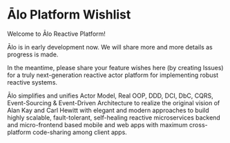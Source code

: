 # Ālo Platform Wishlist
Welcome to Ālo Reactive Platform!

Ālo is in early development now. We will share more and more details as progress is made.

In the meantime, please share your feature wishes here (by creating Issues) for a truly next-generation reactive actor platform for implementing robust reactive systems.

Ālo simplifies and unifies Actor Model, Real OOP, DDD, DCI, DbC, CQRS, Event-Sourcing & Event-Driven Architecture to realize the original vision of Alan Kay and Carl Hewitt with elegant and modern approaches to build highly scalable, fault-tolerant, self-healing reactive microservices backend and micro-frontend based mobile and web apps with maximum cross-platform code-sharing among client apps.
